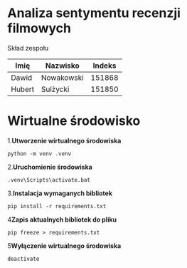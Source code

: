 # Analiza sentymentu recenzji filmowych

Skład zespołu<br>

|Imię|Nazwisko|Indeks|
|----|--------|------|
|Dawid|Nowakowski|151868|
|Hubert|Sulżycki|151850|


# Wirtualne środowisko

1.**Utworzenie wirtualnego środowiska**
```
python -m venv .venv
```
2.**Uruchomienie środowiska**
```
.venv\Scripts\activate.bat
```
3.**Instalacja wymaganych bibliotek**
```
pip install -r requirements.txt
```
4**Zapis aktualnych bibliotek do pliku**
```
pip freeze > requirements.txt
```
5**Wyłączenie wirtualnego środowiska**
```
deactivate
```